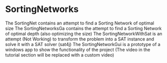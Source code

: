 # SortingNetworks
The SortingNet contains an attempt to find a Sorting Network of optimal size
The SortingNetworksGa contains the attempt to find a Sorting Network of optimal depth (also optimizing the size)
The SortingNetworkWithSat is an attempt (Not Working) to transform the problem into a SAT instance and solve it with a SAT solver (sat4j)
The SortingNetworkGui is a prototype of a windows app to show the functionality of the project (The video in the tutorial section will be replaced with a custom video)
